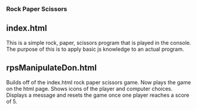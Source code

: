 ### Rock Paper Scissors
## index.html
This is a simple rock, paper, scissors program that is played in the console. The purpose of this is to apply basic js knowledge to an actual program.

## rpsManipulateDon.html
Builds off of the index.html rock paper scissors game. Now plays the game on the html page. Shows icons of the player and computer choices. Displays a message and resets the game once one player reaches a score of 5.